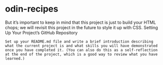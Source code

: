 # odin-recipes

But it’s important to keep in mind that this project is just to build your HTML chops; we will revisit this project in the future to style it up with CSS.
Setting Up Your Project’s GitHub Repository

    Set up your README.md file and write a brief introduction describing what the current project is and what skills you will have demonstrated once you have completed it. (You can also do this as a self-reflection at the end of the project, which is a good way to review what you have learned.)